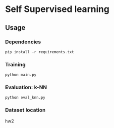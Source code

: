 # Self Supervised learning

## Usage
### Dependencies
```
pip install -r requirements.txt
```

### Training
```
python main.py
```

### Evaluation: k-NN
```
python eval_knn.py
```

### Dataset location
hw2

